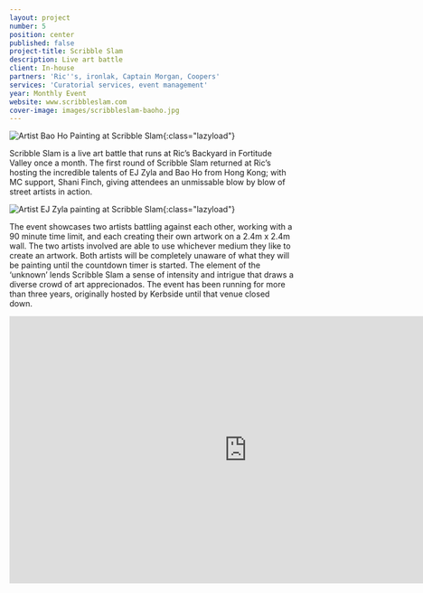 ```yaml
---
layout: project
number: 5
position: center
published: false
project-title: Scribble Slam
description: Live art battle
client: In-house
partners: 'Ric''s, ironlak, Captain Morgan, Coopers'
services: 'Curatorial services, event management'
year: Monthly Event
website: www.scribbleslam.com
cover-image: images/scribbleslam-baoho.jpg
---
```

![Artist Bao Ho Painting at Scribble Slam]({{site.baseurl}}/images/scribbleslam-baoho.JPG){:class="lazyload"}


Scribble Slam is a live art battle that runs at Ric’s Backyard in Fortitude Valley once a month. The first round of Scribble Slam returned at Ric’s hosting the incredible talents of EJ Zyla and Bao Ho from Hong Kong; with MC support, Shani Finch, giving attendees an unmissable blow by blow of street artists in action.

![Artist EJ Zyla painting at Scribble Slam]({{site.baseurl}}/images/IMG_3681.JPG){:class="lazyload"}


The event showcases two artists battling against each other, working with a 90 minute time limit, and each creating their own artwork on a 2.4m x 2.4m wall. The two artists involved are able to use whichever medium they like to create an artwork. Both artists will be completely unaware of what they will be painting until the countdown timer is started. The element of the ‘unknown’ lends Scribble Slam a sense of intensity and intrigue that draws a diverse crowd of art apprecionados. The event has been running for more than three years, originally hosted by Kerbside until that venue closed down.

<div class="video-responsive">
	<iframe class="lazyload" width="840" height="473" src="https://www.youtube.com/embed/jLKxgUoCJrU" frameborder="0" allowfullscreen=""></iframe>
</div>
